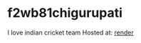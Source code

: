 # f2wb81chigurupati
I love indian cricket team
Hosted at: [render](https://f2wb81chigurupati.onrender.com)
